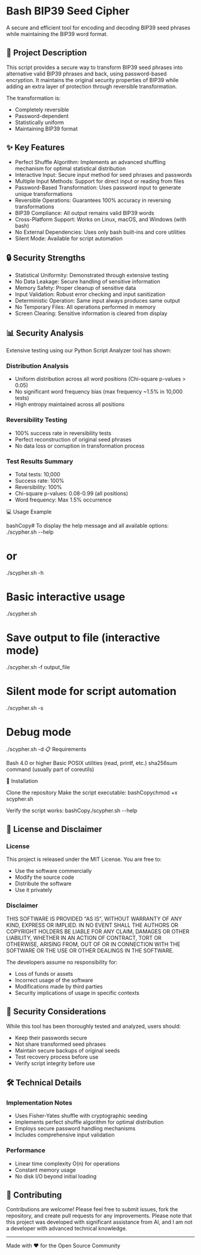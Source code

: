 # Bash BIP39 Seed Cipher
A secure and efficient tool for encoding and decoding BIP39 seed phrases while maintaining the BIP39 word format.

## 📝 Project Description
This script provides a secure way to transform BIP39 seed phrases into alternative valid BIP39 phrases and back, using password-based encryption. It maintains the original security properties of BIP39 while adding an extra layer of protection through reversible transformation.

The transformation is:
- Completely reversible
- Password-dependent
- Statistically uniform
- Maintaining BIP39 format

## ✨ Key Features
- Perfect Shuffle Algorithm: Implements an advanced shuffling mechanism for optimal statistical distribution
- Interactive Input: Secure input method for seed phrases and passwords
- Multiple Input Methods: Support for direct input or reading from files
- Password-Based Transformation: Uses password input to generate unique transformations
- Reversible Operations: Guarantees 100% accuracy in reversing transformations
- BIP39 Compliance: All output remains valid BIP39 words
- Cross-Platform Support: Works on Linux, macOS, and Windows (with bash)
- No External Dependencies: Uses only bash built-ins and core utilities
- Silent Mode: Available for script automation

## 🔒 Security Strengths
- Statistical Uniformity: Demonstrated through extensive testing
- No Data Leakage: Secure handling of sensitive information
- Memory Safety: Proper cleanup of sensitive data
- Input Validation: Robust error checking and input sanitization
- Deterministic Operation: Same input always produces same output
- No Temporary Files: All operations performed in memory
- Screen Clearing: Sensitive information is cleared from display

## 📊 Security Analysis
Extensive testing using our Python Script Analyzer tool has shown:

### Distribution Analysis
- Uniform distribution across all word positions (Chi-square p-values > 0.05)
- No significant word frequency bias (max frequency ~1.5% in 10,000 tests)
- High entropy maintained across all positions

### Reversibility Testing
- 100% success rate in reversibility tests
- Perfect reconstruction of original seed phrases
- No data loss or corruption in transformation process

### Test Results Summary
- Total tests: 10,000
- Success rate: 100%
- Reversibility: 100%
- Chi-square p-values: 0.08-0.99 (all positions)
- Word frequency: Max 1.5% occurrence

💻 Usage Example

bashCopy# To display the help message and all available options:
./scypher.sh --help
# or
./scypher.sh -h

# Basic interactive usage
./scypher.sh

# Save output to file (interactive mode)
./scypher.sh -f output_file

# Silent mode for script automation
./scypher.sh -s

# Debug mode
./scypher.sh -d
📋 Requirements

Bash 4.0 or higher
Basic POSIX utilities (read, printf, etc.)
sha256sum command (usually part of coreutils)

🚀 Installation

Clone the repository
Make the script executable:
bashCopychmod +x scypher.sh

Verify the script works:
bashCopy./scypher.sh --help

## 📜 License and Disclaimer

### License
This project is released under the MIT License. You are free to:
* Use the software commercially
* Modify the source code
* Distribute the software
* Use it privately

### Disclaimer
THIS SOFTWARE IS PROVIDED "AS IS", WITHOUT WARRANTY OF ANY KIND, EXPRESS OR IMPLIED. IN NO EVENT SHALL THE AUTHORS OR COPYRIGHT HOLDERS BE LIABLE FOR ANY CLAIM, DAMAGES OR OTHER LIABILITY, WHETHER IN AN ACTION OF CONTRACT, TORT OR OTHERWISE, ARISING FROM, OUT OF OR IN CONNECTION WITH THE SOFTWARE OR THE USE OR OTHER DEALINGS IN THE SOFTWARE.

The developers assume no responsibility for:
* Loss of funds or assets
* Incorrect usage of the software
* Modifications made by third parties
* Security implications of usage in specific contexts

## 🔐 Security Considerations

While this tool has been thoroughly tested and analyzed, users should:
* Keep their passwords secure
* Not share transformed seed phrases
* Maintain secure backups of original seeds
* Test recovery process before use
* Verify script integrity before use

## 🛠 Technical Details

### Implementation Notes
* Uses Fisher-Yates shuffle with cryptographic seeding
* Implements perfect shuffle algorithm for optimal distribution
* Employs secure password handling mechanisms
* Includes comprehensive input validation

### Performance
* Linear time complexity O(n) for operations
* Constant memory usage
* No disk I/O beyond initial loading

## 🤝 Contributing

Contributions are welcome! Please feel free to submit issues, fork the repository, and create pull requests for any improvements. Please note that this project was developed with significant assistance from AI, and I am not a developer with advanced technical knowledge.

---
Made with ❤️ for the Open Source Community
